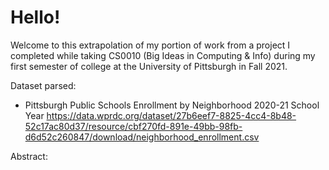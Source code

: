 # Hello!

Welcome to this extrapolation of my portion of work from a project I completed while taking CS0010 (Big Ideas in Computing & Info) during my first semester of college at the University of Pittsburgh in Fall 2021.

Dataset parsed:
- Pittsburgh Public Schools Enrollment by Neighborhood 2020-21 School Year
  https://data.wprdc.org/dataset/27b6eef7-8825-4cc4-8b48-52c17ac80d37/resource/cbf270fd-891e-49bb-98fb-d6d52c260847/download/neighborhood_enrollment.csv

Abstract:

